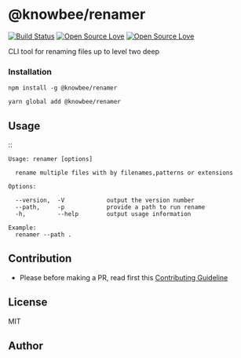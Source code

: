 # @knowbee/renamer

[![Build Status](https://travis-ci.com/knowbee/renamer.svg?token=yN9jXnk59suszMqNsJJb&branch=master)](https://travis-ci.com/knowbee/renamer)
[![Open Source Love](https://badges.frapsoft.com/os/v1/open-source.svg?v=102)](https://github.com/ellerbrock/open-source-badge/)
[![Open Source Love](https://badges.frapsoft.com/os/mit/mit.svg?v=102)](https://github.com/ellerbrock/open-source-badge/)

CLI tool for renaming files up to level two deep

### Installation

```
npm install -g @knowbee/renamer
```

```
yarn global add @knowbee/renamer
```

## Usage

::

    Usage: renamer [options]

      rename multiple files with by filenames,patterns or extensions

    Options:

      --version,  -V            output the version number
      --path,     -p            provide a path to run rename
      -h,         --help        output usage information

    Example:
      renamer --path .

## Contribution

- Please before making a PR, read first this [Contributing Guideline](./CONTRIBUTING.md)

## License

MIT

## Author
